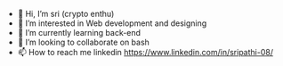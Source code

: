 - 👋 Hi, I’m sri (crypto enthu)
- 👀 I’m interested in Web development and designing
- 🌱 I’m currently learning back-end
- 💞️ I’m looking to collaborate on bash
- 📫 How to reach me linkedin https://www.linkedin.com/in/sripathi-08/



